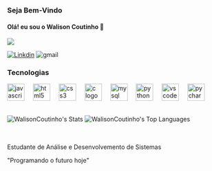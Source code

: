 ### Seja Bem-Vindo
#### Olá! eu sou o Walison Coutinho 👋

[![](https://raw.githubusercontent.com/WalisonCoutinho/adamalston/master/profile.gif)](https://www.adamalston.com/)

[![Linkdin](https://img.shields.io/badge/LinkedIn-0077B5?style=for-the-badge&logo=linkedin&logoColor=white)](https://www.linkedin.com/in/walison-coutinho-4b867624a/)
 ![gmail](https://img.shields.io/badge/Gmail-D14836?style=for-the-badge&logo=gmail&logoColor=white)

### Tecnologias 
<div align="left">
  <img src="https://cdn.jsdelivr.net/gh/devicons/devicon/icons/javascript/javascript-original.svg" height="40" alt="javascript logo"  />
  <img width="12" />
   <img src="https://cdn.jsdelivr.net/gh/devicons/devicon/icons/html5/html5-original.svg" height="40" alt="html5 logo"  />
  <img width="12" />
  <img src="https://cdn.jsdelivr.net/gh/devicons/devicon/icons/css3/css3-original.svg" height="40" alt="css3 logo"  />
  <img width="12" />
  <img src="https://cdn.jsdelivr.net/gh/devicons/devicon/icons/c/c-original.svg" height="40" alt="c logo"  />
  <img width="12" />
  <img src="https://cdn.jsdelivr.net/gh/devicons/devicon/icons/mysql/mysql-original.svg" height="40" alt="mysql logo"  />
  <img width="12" />
  <img src="https://cdn.jsdelivr.net/gh/devicons/devicon/icons/python/python-original.svg" height="40" alt="python logo"  />
  <img width="12" />
  <img src="https://cdn.jsdelivr.net/gh/devicons/devicon/icons/vscode/vscode-original.svg" height="40" alt="vscode logo"  />
  <img width="12" />
  <img src="https://cdn.jsdelivr.net/gh/devicons/devicon/icons/pycharm/pycharm-original.svg" height="40" alt="pycharm logo"  />
</div>

</div><br/>

![WalisonCoutinho's Stats](https://github-readme-stats.vercel.app/api?username=WalisonCoutinho&theme=vue-dark&show_icons=true&hide_border=true&count_private=true)
![WalisonCoutinho's Top Languages](https://github-readme-stats.vercel.app/api/top-langs/?username=WalisonCoutinho&theme=vue-dark&show_icons=true&hide_border=true&layout=compact)



</div><br/>
<br/>
Estudante de Análise e Desenvolvemento de Sistemas 

"Programando o futuro hoje"
